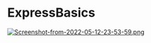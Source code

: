 # ExpressBasics

[![Screenshot-from-2022-05-12-23-53-59.png](https://i.postimg.cc/TP9ggrjM/Screenshot-from-2022-05-12-23-53-59.png)](https://postimg.cc/d7hhKZS4)
